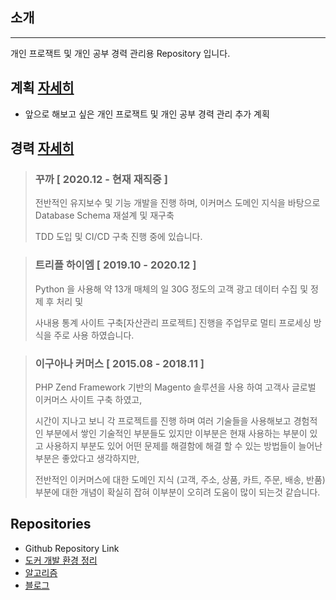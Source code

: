 ## 소개

---
개인 프로잭트 및 개인 공부 경력 관리용 Repository 입니다.

## 계획 [자세히](plan/README.md)
 - 앞으로 해보고 싶은 개인 프로잭트 및 개인 공부 경력 관리 추가 계획

## 경력 [자세히](career/README.md)
> ### 꾸까 [ 2020.12 - 현재 재직중 ]
> 전반적인 유지보수 및 기능 개발을 진행 하며,
> 이커머스 도메인 지식을 바탕으로 Database Schema 재설계 및 재구축 
> 
> TDD 도입 및 CI/CD 구축 진행 중에 있습니다. 
    
> ### 트리플 하이엠 [ 2019.10 - 2020.12 ]
> Python 을 사용해 약 13개 매체의 일 30G 정도의 고객 광고 데이터 수집 및 정제 후 처리 및
> 
> 사내용 통계 사이트 구축[자산관리 프로젝트] 진행을 주업무로 멀티 프로세싱 방식을 주로 사용 하였습니다.

> ### 이구아나 커머스 [ 2015.08 - 2018.11 ]
> PHP Zend Framework 기반의 Magento 솔루션을 사용 하여 고객사 글로벌 이커머스 사이트 구축 하였고,
> 
> 시간이 지나고 보니 각 프로젝트를 진행 하며 여러 기술들을 사용해보고 경험적인 부분에서 쌓인 기술적인 부분들도 
> 있지만 이부분은 현재 사용하는 부분이 있고 사용하지 부분도 있어 어떤 문제를 해결함에
> 해결 할 수 있는 방법들이 늘어난 부분은 좋았다고 생각하지만,
> 
> 전반적인 이커머스에 대한 도메인 지식 (고객, 주소, 상품, 카트, 주문, 배송, 반품) 부분에 대한 개념이 확실히
> 잡혀 이부분이 오히려 도움이 많이 되는것 같습니다.

## Repositories
 - Github Repository Link
 - [도커 개발 환경 정리](https://github.com/dlwoghd/environment)
 - [알고리즘](https://github.com/dlwoghd/algorithm)
 - [블로그](https://jason-unamu.github.io/)
